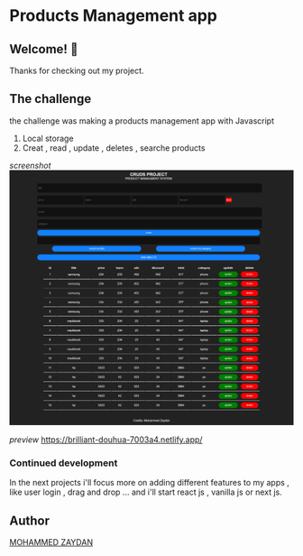 # Products Management app

## Welcome! 👋

Thanks for checking out my project.

## The challenge

the challenge was making a products management app with Javascript

1. Local storage
2. Creat , read , update , deletes , searche products


*screenshot*
![screencapture.png](screencapture.png)

*preview*
https://brilliant-douhua-7003a4.netlify.app/



### Continued development

In the next projects i'll focus more on adding different features to my apps , like user login , drag and drop ... and i'll start react js , vanilla js or next js.

## Author
[MOHAMMED ZAYDAN](https://www.linkedin.com/in/mohammed-zaydan/)
